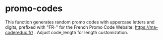 # promo-codes
This function generates random promo codes with uppercase letters and digits, prefixed with "FR-" for the French Promo Code Website: https://ma-codereduc.fr/ . Adjust code_length for length customization.

